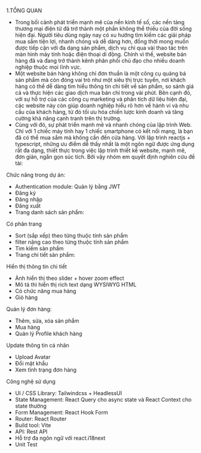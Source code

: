 1.TỔNG QUAN 
- Trong bối cảnh phát triển mạnh mẽ của nền kinh tế số, các nền tảng thương mại điện tử đã trở thành một phần không thể thiếu của đời sống hiện đại. Người tiêu dùng ngày nay có xu hướng tìm kiếm các giải pháp mua sắm tiện lợi, nhanh chóng và dễ dàng hơn, đồng thời mong muốn được tiếp cận với đa dạng sản phẩm, dịch vụ chỉ qua vài thao tác trên màn hình máy tính hoặc điện thoại di động. Chính vì thế, website bán hàng đã và đang trở thành kênh phân phối chủ đạo cho nhiều doanh nghiệp thuộc mọi lĩnh vực.
- Một website bán hàng không chỉ đơn thuần là một công cụ quảng bá sản phẩm mà còn đóng vai trò như một siêu thị trực tuyến, nơi khách hàng có thể dễ dàng tìm hiểu thông tin chi tiết về sản phẩm, so sánh giá cả và thực hiện các giao dịch mua bán chỉ trong vài phút. Bên cạnh đó, với sự hỗ trợ của các công cụ marketing và phân tích dữ liệu hiện đại, các website này còn giúp doanh nghiệp hiểu rõ hơn về hành vi và nhu cầu của khách hàng, từ đó tối ưu hóa chiến lược kinh doanh và tăng cường khả năng cạnh tranh trên thị trường.
- Cùng với đó, sự phát triển mạnh mẽ và nhanh chóng của lập trình Web. Chỉ với 1 chiếc máy tính hay 1 chiếc smartphone có kết nối mạng, là bạn đã có thể mua sắm mà không cần đến cửa hàng. Với lập trình reactjs + typescript, những ưu điểm dễ thấy nhất là một ngôn ngữ được ứng dụng rất đa dạng, thiết thực trong việc lập trình thiết kế website, mạnh mẽ, đơn giản, ngắn gọn súc tích. Bởi vậy nhóm em quyết định nghiên cứu đề tài:

Chức năng trong dự án: 
- Authentication module: Quản lý bằng JWT
- Đăng ký
- Đăng nhập
- Đăng xuất
- Trang danh sách sản phẩm:

Có phân trang
- Sort (sắp xếp) theo từng thuộc tính sản phẩm
- filter nâng cao theo từng thuộc tính sản phẩm
- Tìm kiếm sản phẩm
- Trang chi tiết sản phẩm:

Hiển thị thông tin chi tiết
- Ảnh hiển thị theo slider + hover zoom effect
- Mô tả thì hiển thị rich text dạng WYSIWYG HTML
- Có chức năng mua hàng
- Giỏ hàng

Quản lý đơn hàng: 
- Thêm, sửa, xóa sản phẩm
- Mua hàng
- Quản lý Profile khách hàng

Update thông tin cá nhân
- Upload Avatar
- Đổi mật khẩu
- Xem tình trạng đơn hàng

Công nghệ sử dụng
- UI / CSS Library: Tailwindcss + HeadlessUI
- State Management: React Query cho async state và React Context cho state thường
- Form Management: React Hook Form
- Router: React Router
- Build tool: Vite
- API: Rest API 
- Hỗ trợ đa ngôn ngữ với react.i18next
- Unit Test
